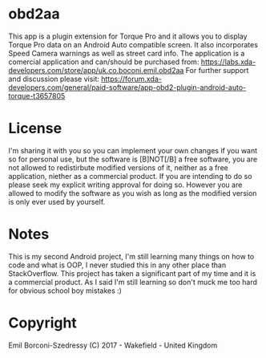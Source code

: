 # obd2aa

This app is a plugin extension for Torque Pro and it allows you to display Torque Pro data on an Android Auto compatible screen. It also incorporates Speed Camera warnings as well as street card info.
The application is a comercial application and can/should be purchased from: https://labs.xda-developers.com/store/app/uk.co.boconi.emil.obd2aa
For further support and discussion please visit: https://forum.xda-developers.com/general/paid-software/app-obd2-plugin-android-auto-torque-t3657805


# License
I'm sharing it with you so you can implement your own changes if you want so for personal use, but the software is [B]NOT[/B] a free software, you are not allowed to redistirbute modified versions of it, neither as a free application, niether as a commercial product. If you are intending to do so please seek my explicit writing approval for doing so. However you are allowed to modify the software as you wish as long as the modified version is only ever used by yourself.


# Notes
This is my second Android project, I'm still learning many things on how to code and what is OOP, I never studied this in any other place than StackOverflow. This project has taken a significant part of my time and it is a commercial product. 
As I said I'm still learning so don't muck me too hard for obvious school boy mistakes :)

# Copyright
Emil Borconi-Szedressy (C) 2017 - Wakefield - United Kingdom
